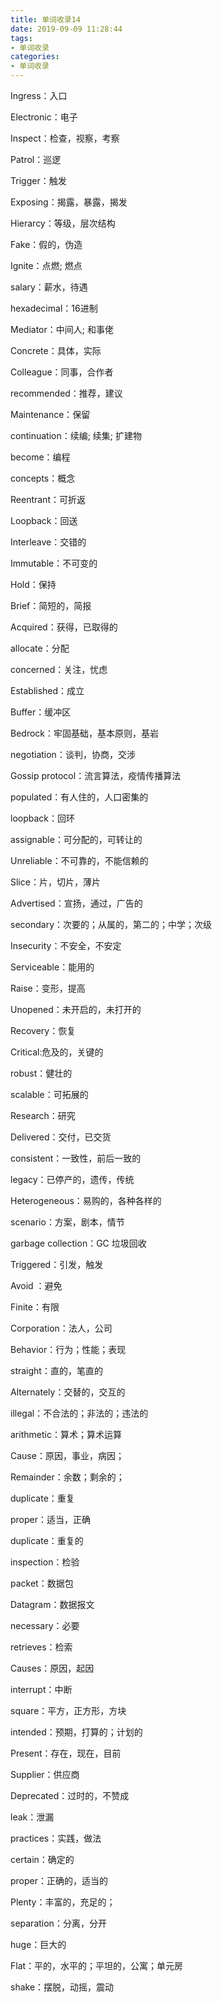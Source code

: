 ```yaml
---
title: 单词收录14
date: 2019-09-09 11:28:44
tags:
- 单词收录
categories: 
- 单词收录
---
```


Ingress：入口

Electronic：电子

Inspect：检查，视察，考察

Patrol：巡逻

Trigger：触发

Exposing：揭露，暴露，揭发

Hierarcy：等级，层次结构

Fake：假的，伪造

Ignite：点燃; 燃点

salary：薪水，待遇

hexadecimal：16进制

Mediator：中间人; 和事佬

Concrete：具体，实际

Colleague：同事，合作者

recommended：推荐，建议

Maintenance：保留

continuation：续编; 续集; 扩建物

become：编程

concepts：概念

Reentrant：可折返

Loopback：回送

Interleave：交错的

Immutable：不可变的

Hold：保持

Brief：简短的，简报

Acquired：获得，已取得的

allocate：分配

concerned：关注，忧虑

Established：成立

Buffer：缓冲区

Bedrock：牢固基础，基本原则，基岩

negotiation：谈判，协商，交涉

Gossip protocol：流言算法，疫情传播算法

populated：有人住的，人口密集的

loopback：回环

assignable：可分配的，可转让的

Unreliable：不可靠的，不能信赖的

Slice：片，切片，薄片

Advertised：宣扬，通过，广告的

secondary：次要的；从属的，第二的；中学；次级

Insecurity：不安全，不安定

Serviceable：能用的

Raise：变形，提高

Unopened：未开启的，未打开的

Recovery：恢复

Critical:危及的，关键的

robust：健壮的

scalable：可拓展的

Research：研究

Delivered：交付，已交货

consistent：一致性，前后一致的

legacy：已停产的，遗传，传统

Heterogeneous：易购的，各种各样的

scenario：方案，剧本，情节

garbage collection：GC 垃圾回收

Triggered：引发，触发

Avoid ：避免

Finite：有限

Corporation：法人，公司

Behavior：行为；性能；表现

straight：直的，笔直的

Alternately：交替的，交互的

illegal：不合法的；非法的；违法的

arithmetic：算术；算术运算

Cause：原因，事业，病因；

Remainder：余数；剩余的；

duplicate：重复

proper：适当，正确

duplicate：重复的

inspection：检验

packet：数据包

Datagram：数据报文

necessary：必要

retrieves：检索

Causes：原因，起因

interrupt：中断

square：平方，正方形，方块

intended：预期，打算的；计划的

Present：存在，现在，目前

Supplier：供应商

Deprecated：过时的，不赞成

leak：泄漏

practices：实践，做法

certain：确定的

proper：正确的，适当的

Plenty：丰富的，充足的；

separation：分离，分开

huge：巨大的

Flat：平的，水平的；平坦的，公寓；单元房

shake：摆脱，动摇，震动


